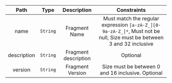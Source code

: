 | Path | Type | Description | Constraints |  
| :--: | :--: | :---------: | :---------: |  
| name | `String` | Fragment Name | Must match the regular expression `[a-zA-Z_][0-9a-zA-Z_]*`, Must not be null, Size must be between 3 and 32 inclusive |  
| description | `String` | Fragment description | Optional |  
| version | `String` | Fragment Version | Size must be between 0 and 16 inclusive. Optional |  

